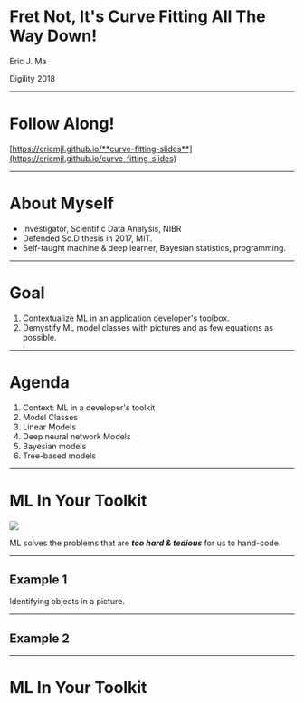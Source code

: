 # Fret Not, It's Curve Fitting All The Way Down!

Eric J. Ma

Digility 2018

---

# Follow Along!

[https://ericmjl.github.io/**curve-fitting-slides**](https://ericmjl.github.io/curve-fitting-slides)

---

# About Myself

- Investigator, Scientific Data Analysis, NIBR
- Defended Sc.D thesis in 2017, MIT.
- Self-taught machine & deep learner, Bayesian statistics, programming.

---

# Goal

1. Contextualize ML in an application developer's toolbox.
1. Demystify ML model classes with pictures and as few equations as possible.

---

# Agenda

1. Context: ML in a developer's toolkit
1. Model Classes
  1. Linear Models
  1. Deep neural network Models
  1. Bayesian models
  1. Tree-based models

---

# ML In Your Toolkit

![](./images/toolkit.jpg)

ML solves the problems that are ***too hard & tedious*** for us to hand-code.

----

## Example 1

Identifying objects in a picture.

----

## Example 2

----

# ML In Your Toolkit
